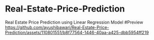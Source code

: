 # Real-Estate-Price-Prediction
Real Estate Price Prediction using Linear Regression Model
#Preview
https://github.com/ayushibawari/Real-Estate-Price-Prediction/assets/110801551/b8f77564-1446-40aa-a425-dbb5954ff219
